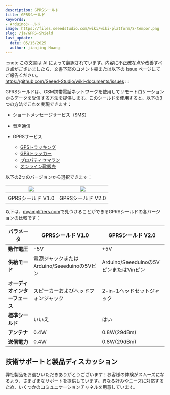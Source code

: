 ```yaml
---
description: GPRSシールド
title: GPRSシールド
keywords:
- Arduinoシールド
image: https://files.seeedstudio.com/wiki/wiki-platform/S-tempor.png
slug: /ja/GPRS-Shield
last_update:
  date: 05/15/2025
  author: jianjing Huang
---
```

:::note
この文書は AI によって翻訳されています。内容に不正確な点や改善すべき点がございましたら、文書下部のコメント欄または以下の Issue ページにてご報告ください。  
https://github.com/Seeed-Studio/wiki-documents/issues
:::

<!-- ---
name: GPRSシールド
category: 廃止
bzurl:
oldwikiname: GPRS-Shield
prodimagename:
bzprodimageurl:
surveyurl: https://www.research.net/r/GPRS_Shield
sku:
tags:
--- -->

GPRSシールドは、GSM携帯電話ネットワークを使用してリモートロケーションからデータを受信する方法を提供します。このシールドを使用すると、以下の3つの方法でこれを実現できます：

- ショートメッセージサービス（SMS）

- 音声通信

- GPRSサービス
  - [GPSトラッキング](http://vamostech.com/gps-tracking)
  - [GPSトラッカー](http://vamostech.com/gps-tracking)
  - [プロパティセマラン](http://www.raywhitesemarang.com)
  - [オンライン靴販売](http://mariposa-store.com/)

以下の2つのバージョンから選択できます：

|![](https://files.seeedstudio.com/wiki/GPRS-Shield/img/GPRS_shield_v1.4.jpg)|![](https://files.seeedstudio.com/wiki/GPRS-Shield/img/GPRSshield_01.jpg)|
|---|---|
|GPRSシールド V1.0|GPRSシールド V2.0|

以下は、[myamplifiers.com](http://www.myamplifiers.com/)で見つけることができるGPRSシールドの各バージョンの比較です：

|  パラメータ|GPRSシールド V1.0|GPRSシールド V2.0|
|---|---|---|
|  **動作電圧** | +5V|+5V  |
|  **供給モード**|電源ジャックまたはArduino/Seeeduinoの5Vピン|Arduino/Seeeduinoの5VピンまたはVinピン |
| **オーディオインターフェース**|スピーカーおよびヘッドフォンジャック|2-in-1ヘッドセットジャック  |
| **標準シールド**|いいえ|はい  |
|  **アンテナ**|0.4W|0.8W(29dBm)  |
|**送信電力**|0.4W|0.8W(29dBm)|

## 技術サポートと製品ディスカッション

弊社製品をお選びいただきありがとうございます！お客様の体験がスムーズになるよう、さまざまなサポートを提供しています。異なる好みやニーズに対応するため、いくつかのコミュニケーションチャネルを用意しています。

<div class="button_tech_support_container">
<a href="https://forum.seeedstudio.com/" class="button_forum"></a> 
<a href="https://www.seeedstudio.com/contacts" class="button_email"></a>
</div>

<div class="button_tech_support_container">
<a href="https://discord.gg/eWkprNDMU7" class="button_discord"></a> 
<a href="https://github.com/Seeed-Studio/wiki-documents/discussions/69" class="button_discussion"></a>
</div>